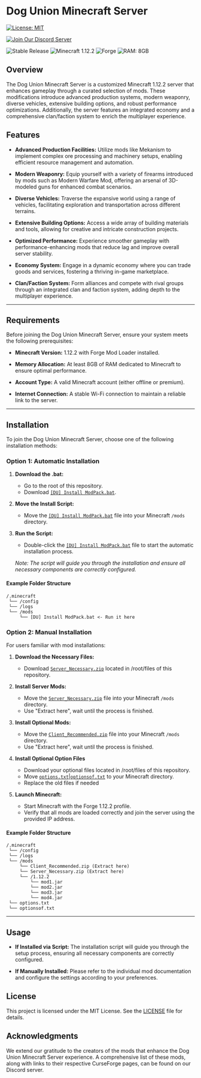 # Dog Union Minecraft Server

[![License: MIT](https://img.shields.io/badge/License-MIT-yellow.svg)](https://opensource.org/licenses/MIT)

[![Join Our Discord Server](https://img.shields.io/badge/Discord-Join%20Us-7289DA?style=flat&logo=discord&logoColor=white)](https://discord.gg/fREmRmEUTv)

![Stable Release](https://img.shields.io/badge/Release-Stable-success)
![Minecraft 1.12.2](https://img.shields.io/badge/Minecraft-1.12.2-brightgreen)
![Forge](https://img.shields.io/badge/Mod%20Loader-Forge-FF6C37)
![RAM: 8GB](https://img.shields.io/badge/RAM-8GB-blue)

## Overview

The Dog Union Minecraft Server is a customized Minecraft 1.12.2 server that enhances gameplay through a curated selection of mods. These modifications introduce advanced production systems, modern weaponry, diverse vehicles, extensive building options, and robust performance optimizations. Additionally, the server features an integrated economy and a comprehensive clan/faction system to enrich the multiplayer experience.

## Features

- **Advanced Production Facilities:** Utilize mods like Mekanism to implement complex ore processing and machinery setups, enabling efficient resource management and automation.

- **Modern Weaponry:** Equip yourself with a variety of firearms introduced by mods such as Modern Warfare Mod, offering an arsenal of 3D-modeled guns for enhanced combat scenarios.

- **Diverse Vehicles:** Traverse the expansive world using a range of vehicles, facilitating exploration and transportation across different terrains.

- **Extensive Building Options:** Access a wide array of building materials and tools, allowing for creative and intricate construction projects.

- **Optimized Performance:** Experience smoother gameplay with performance-enhancing mods that reduce lag and improve overall server stability.

- **Economy System:** Engage in a dynamic economy where you can trade goods and services, fostering a thriving in-game marketplace.

- **Clan/Faction System:** Form alliances and compete with rival groups through an integrated clan and faction system, adding depth to the multiplayer experience.
---
## Requirements

Before joining the Dog Union Minecraft Server, ensure your system meets the following prerequisites:

- **Minecraft Version:** 1.12.2 with Forge Mod Loader installed.

- **Memory Allocation:** At least 8GB of RAM dedicated to Minecraft to ensure optimal performance.

- **Account Type:** A valid Minecraft account (either offline or premium).

- **Internet Connection:** A stable Wi-Fi connection to maintain a reliable link to the server.
---
## Installation

To join the Dog Union Minecraft Server, choose one of the following installation methods:

### Option 1: Automatic Installation

1. **Download the .bat:**
   - Go to the root of this repository.
   - Download [`[DU] Install ModPack.bat`](https://github.com/AlchemistChief/MC_DogUnion_ModPack/blob/main/%5BDU%5D%20Install%20ModPack.bat).

2. **Move the Install Script:**
   - Move the [`[DU] Install ModPack.bat`](https://github.com/AlchemistChief/MC_DogUnion_ModPack/blob/main/%5BDU%5D%20Install%20ModPack.bat) file into your Minecraft `/mods` directory.

3. **Run the Script:**
   - Double-click the [`[DU] Install ModPack.bat`](https://github.com/AlchemistChief/MC_DogUnion_ModPack/blob/main/%5BDU%5D%20Install%20ModPack.bat) file to start the automatic installation process.

   _Note: The script will guide you through the installation and ensure all necessary components are correctly configured._
   
#### Example Folder Structure
```
/.minecraft
 └── /config
 └── /logs
 └── /mods
     └── [DU] Install ModPack.bat <- Run it here
```
### Option 2: Manual Installation

For users familiar with mod installations:

1. **Download the Necessary Files:**
   - Download [`Server_Necessary.zip`](https://github.com/AlchemistChief/MC_DogUnion_ModPack/raw/refs/heads/main/files/Server_Necessary.zip) located in /root/files of this repository.

2. **Install Server Mods:**
   - Move the [`Server_Necessary.zip`](https://github.com/AlchemistChief/MC_DogUnion_ModPack/raw/refs/heads/main/files/Server_Necessary.zip) file into your Minecraft `/mods` directory.
   - Use "Extract here", wait until the process is finished.

3. **Install Optional Mods:**
   - Move the [`Client_Recommended.zip`](https://github.com/AlchemistChief/MC_DogUnion_ModPack/raw/refs/heads/main/files/Client_Recommended.zip) file into your Minecraft `/mods` directory.
   - Use "Extract here", wait until the process is finished.
4. **Install Optional Option Files**
   - Download your optional files located in /root/files of this repository.
   - Move [`options.txt`](https://github.com/AlchemistChief/MC_DogUnion_ModPack/raw/refs/heads/main/files/options.txt)|[`optionsof.txt`](https://github.com/AlchemistChief/MC_DogUnion_ModPack/raw/refs/heads/main/files/optionsof.txt) to your Minecraft directory.
   - Replace the old files if needed

5. **Launch Minecraft:**
   - Start Minecraft with the Forge 1.12.2 profile.
   - Verify that all mods are loaded correctly and join the server using the provided IP address.

#### Example Folder Structure

```
/.minecraft
 └── /config
 └── /logs
 └── /mods
     └── Client_Recommended.zip (Extract here)
     └── Server_Necessary.zip (Extract here)
     └── /1.12.2
         └── mod1.jar
         └── mod2.jar
         └── mod3.jar
         └── mod4.jar
 └── options.txt
 └── optionsof.txt
```

---


## Usage

- **If Installed via Script:** The installation script will guide you through the setup process, ensuring all necessary components are correctly configured.

- **If Manually Installed:** Please refer to the individual mod documentation and configure the settings according to your preferences.

## License

This project is licensed under the MIT License. See the [LICENSE](LICENSE) file for details.

## Acknowledgments

We extend our gratitude to the creators of the mods that enhance the Dog Union Minecraft Server experience. A comprehensive list of these mods, along with links to their respective CurseForge pages, can be found on our Discord server. 
